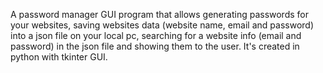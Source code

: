A password manager GUI program that allows generating passwords for your websites, saving websites data (website name, email and password) into a json file on your local pc,
searching for a website info (email and password) in the json file and showing them to the user.
It's created in python with tkinter GUI.
